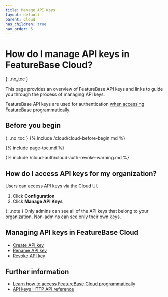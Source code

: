 ```yaml
---
title: Manage API Keys
layout: default
parent: Cloud
has_children: true
nav_order: 5
---
```


# How do I manage API keys in FeatureBase Cloud?
{: .no_toc }

This page provides an overview of FeatureBase API keys and links to guide you through the process of managing API keys.

FeatureBase API keys are used for authentication [when accessing FeatureBase programmatically](/docs/cloud/programmaticaccess/).

## Before you begin
{: .no_toc }
{% include /cloud/cloud-before-begin.md %}

{% include page-toc.md %}

{% include /cloud-auth/cloud-auth-revoke-warning.md %}

## How do I access API keys for my organization?

Users can access API keys via the Cloud UI. 

1. Click **Configuration**
2. Click **Manage API Keys** 

{: .note } 
Only admins can see all of the API keys that belong to your organization. Non-admins can see only their own keys.

## Managing API keys in FeatureBase Cloud

* [Create API key](/docs/cloud/cloud-authentication/cloud-auth-create-key/)
* [Rename API key](/docs/cloud/cloud-authentication/cloud-auth-rename-key/)
* [Revoke API key](/docs/cloud/cloud-authentication/cloud-auth-revoke-key/)

## Further information

* [Learn how to access FeatureBase Cloud programmatically](/docs/cloud/programmaticaccess/)
* [API keys HTTP API reference](https://api-docs-featurebase-cloud.redoc.ly/latest#tag/Keys)
